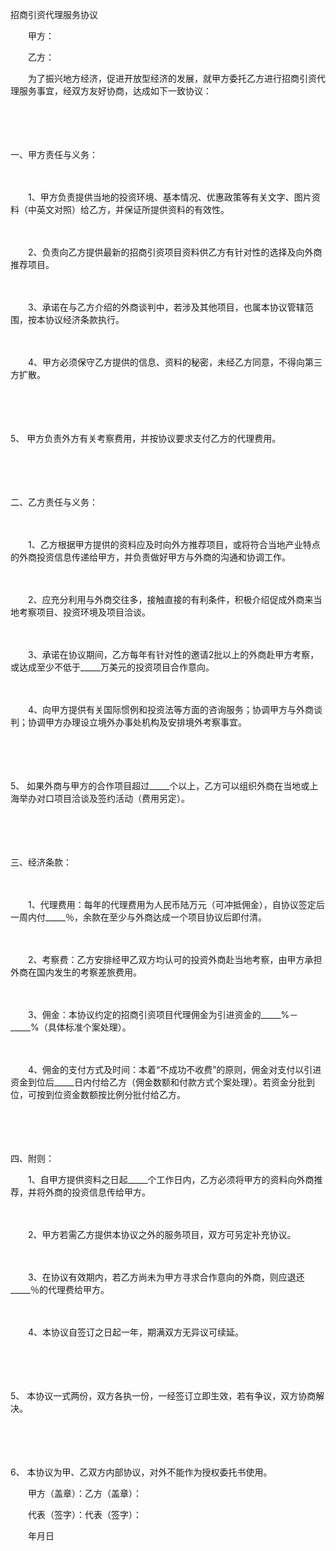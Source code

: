 



招商引资代理服务协议



 

　　甲方：

　　乙方：　　

　　为了振兴地方经济，促进开放型经济的发展，就甲方委托乙方进行招商引资代理服务事宜，经双方友好协商，达成如下一致协议：

　　

　　


 一、甲方责任与义务：



　　

　　1、甲方负责提供当地的投资环境、基本情况、优惠政策等有关文字、图片资料（中英文对照）给乙方，并保证所提供资料的有效性。

　　

　　2、负责向乙方提供最新的招商引资项目资料供乙方有针对性的选择及向外商推荐项目。

　　

　　3、承诺在与乙方介绍的外商谈判中，若涉及其他项目，也属本协议管辖范围，按本协议经济条款执行。

　　

　　4、甲方必须保守乙方提供的信息、资料的秘密，未经乙方同意，不得向第三方扩散。

　　

　　

5、
甲方负责外方有关考察费用，并按协议要求支付乙方的代理费用。

　　

　　


 二、乙方责任与义务：



　　

　　1、乙方根据甲方提供的资料应及时向外方推荐项目，或将符合当地产业特点的外商投资信息传递给甲方，并负责做好甲方与外商的沟通和协调工作。

　　

　　2、应充分利用与外商交往多，接触直接的有利条件，积极介绍促成外商来当地考察项目、投资环境及项目洽谈。

　　

　　3、承诺在协议期间，乙方每年有针对性的邀请2批以上的外商赴甲方考察，或达成至少不低于_____万美元的投资项目合作意向。

　　

　　4、向甲方提供有关国际惯例和投资法等方面的咨询服务；协调甲方与外商谈判；协调甲方办理设立境外办事处机构及安排境外考察事宜。

　　

　　

5、
如果外商与甲方的合作项目超过_____个以上，乙方可以组织外商在当地或上海举办对口项目洽谈及签约活动（费用另定）。

　　

　　


 三、经济条款：



　　

　　1、代理费用：每年的代理费用为人民币陆万元（可冲抵佣金），自协议签定后一周内付_____％，余款在至少与外商达成一个项目协议后即付清。

　　

　　2、考察费：乙方安排经甲乙双方均认可的投资外商赴当地考察，由甲方承担外商在国内发生的考察差旅费用。

　　

　　3、佣金：本协议约定的招商引资项目代理佣金为引进资金的_____%－_____%（具体标准个案处理）。

　　

　　4、佣金的支付方式及时间：本着“不成功不收费”的原则，佣金对支付以引进资金到位后_____日内付给乙方（佣金数额和付款方式个案处理）。若资金分批到位，可按到位资金数额按比例分批付给乙方。

　　

　　


 四、附则：



　　1、自甲方提供资料之日起_____个工作日内，乙方必须将甲方的资料向外商推荐，并将外商的投资信息传给甲方。

　　

　　2、甲方若需乙方提供本协议之外的服务项目，双方可另定补充协议。

　　

　　3、在协议有效期内，若乙方尚未为甲方寻求合作意向的外商，则应退还_____％的代理费给甲方。

　　

　　4、本协议自签订之日起一年，期满双方无异议可续延。

　　

　　

5、
本协议一式两份，双方各执一份，一经签订立即生效，若有争议，双方协商解决。

　　

　　

6、
本协议为甲、乙双方内部协议，对外不能作为授权委托书使用。　　

　　甲方（盖章）：乙方（盖章）：

　　代表（签字）：代表（签字）：　　

　　年月日 

　　